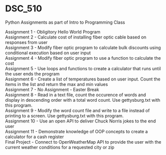 # DSC_510
Python Assignments as part of Intro to Programming Class

Assignment 1 - Obligitory Hello World Program  
Assignment 2 - Calculate cost of installing fiber optic cable based on responses from user  
Assignment 3 - Modify fiber optic program to calculate bulk discounts using conditional execution based on user input  
Assignment 4 - Modify fiber optic program to use a function to calculate the cost  
Assignment 5 - Use loops and functions to create a calculator that runs until the user ends the program  
Assignment 6 - Create a list of temperatures based on user input.  Count the items in the list and return the max and min values  
Assignment 7 - No Assignment - Easter Break  
Assignment 8 - Read in a text file, count the occurence of words and display in descending order with a total word count. Use gettysburg.txt with this program.  
Assignment 9 - Modify the word count file and write to a file instead of printing to a screen.  Use gettysburg.txt with this program.  
Assignment 10 - Use an open API to deliver Chuck Norris jokes to the end user  
Assignment 11 - Demonstrate knowledge of OOP concepts to create a calculator for a cash register  
Final Project - Connect to OpenWeatherMap API to provide the user with the current weather conditions for a requested city or zip

